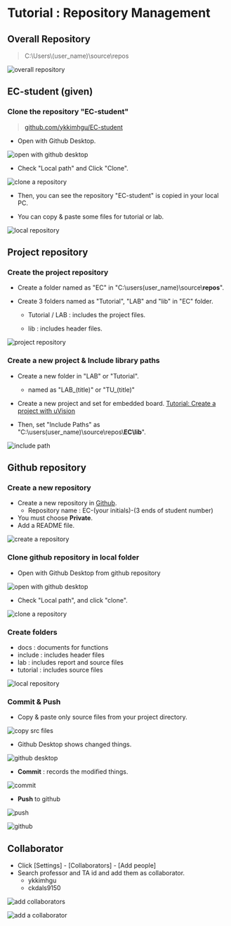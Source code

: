 # Tutorial : Repository Management



## Overall Repository

> C:\Users\\(user_name)\source\repos

![overall repository](https://user-images.githubusercontent.com/91526930/191556057-65dca8d4-1ed8-465f-be78-dad817e5d10f.png)





## EC-student (given)

### Clone the repository "EC-student"

> [github.com/ykkimhgu/EC-student](https://github.com/ykkimhgu/EC-student)

- Open with Github Desktop.

![open with github desktop](https://user-images.githubusercontent.com/91526930/191557234-4d78a0b4-6caf-4a75-9de2-14453dc80d04.png)



- Check "Local path" and Click "Clone".

![clone a repository](https://user-images.githubusercontent.com/91526930/191557650-3c358004-3040-433f-b393-62e7af8cf8ce.png)



- Then, you can see the repository "EC-student" is copied in your local PC.

- You can copy & paste some files for tutorial or lab.

![local repository](https://user-images.githubusercontent.com/91526930/191560757-d2575d84-97f1-49e0-b7d7-49909913fc0f.png)



## Project repository

### Create the project repository

- Create a folder named as "EC" in "C:\users\(user_name)\source\\**repos**\".

- Create 3 folders named as "Tutorial", "LAB" and "lib" in "EC" folder.

  - Tutorial / LAB : includes the project files.

  - lib : includes header files.

![project repository](https://user-images.githubusercontent.com/91526930/191545719-22cd8352-764b-4ec5-ba44-1f001e28e89b.png)

### Create a new project & Include library paths

- Create a new folder in "LAB" or  "Tutorial".
  - named as "LAB\_(title)" or "TU\_(title)"

- Create a new project and set for embedded board. [Tutorial: Create a project with uVision](https://ykkim.gitbook.io/ec/course/tutorial/mdk-uvision/create-a-project-with-uvision)
- Then, set "Include Paths" as "C:\users\(user_name)\source\repos\\**EC\lib**".

![include path](https://user-images.githubusercontent.com/91526930/191547513-cd560068-4d3b-4294-97a8-729898d1c6d6.png)





## Github repository 

### Create a new repository

- Create a new repository in [Github](www.github.com).
  - Repository name : EC-(your initials)-(3 ends of student number)
- You must choose **Private**.
- Add a README file.

![create a repository](https://user-images.githubusercontent.com/91526930/191548704-cf0feaa9-09ea-4e3a-a4d8-e4f9586699c4.png)



### Clone github repository in local folder

- Open with Github Desktop from github repository

![open with github desktop](https://user-images.githubusercontent.com/91526930/191561482-6196cbea-0aae-4462-a982-f583f169e24a.png)

- Check "Local path", and click "clone".

![clone a repository](https://user-images.githubusercontent.com/91526930/191552158-3a893f73-ba20-48d4-a237-aca4465706b1.png)



### Create folders

- docs : documents for functions
- include : includes header files
- lab : includes report and source files
- tutorial : includes source files

![local repository](https://user-images.githubusercontent.com/91526930/191554413-5ac21137-b68f-4792-8b42-e2ef27aec442.png)



### Commit & Push

- Copy & paste only source files from your project directory.

![copy src files](https://user-images.githubusercontent.com/91526930/191562662-0cf216f2-dc2e-4d55-8506-f8800d613b1f.png)

- Github Desktop shows changed things.

![github desktop](https://user-images.githubusercontent.com/91526930/191564347-80c028a6-c4f4-4b77-8ef0-bc4f9acd5904.png)



- **Commit** : records the modified things.

![commit](https://user-images.githubusercontent.com/91526930/191563571-29cd4122-d2f8-4559-8dca-e4080b7521d6.png)



- **Push** to github

![push](https://user-images.githubusercontent.com/91526930/191565111-0ab1454e-63bf-430e-ac82-85e5e5cbeda6.png)



![github](https://user-images.githubusercontent.com/91526930/191565626-489af687-d429-4bd8-9849-2b439fe60f80.png)



## Collaborator

- Click [Settings] - [Collaborators] - [Add people]
- Search professor and TA id and add them as collaborator.
  - ykkimhgu
  - ckdals9150

![add collaborators](https://user-images.githubusercontent.com/91526930/191632075-90f7d8d2-422b-4bdb-bf9e-19c624bb88b9.png)

![add a collaborator](https://user-images.githubusercontent.com/91526930/191632610-e2cb1c52-1602-4b7d-a67d-b20f98d291df.png)